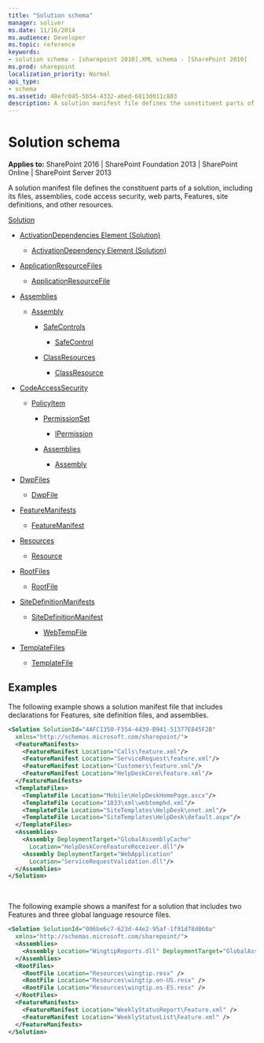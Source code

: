 ```yaml
---
title: "Solution schema"
manager: soliver
ms.date: 11/16/2014
ms.audience: Developer
ms.topic: reference
keywords:
- solution schema - [sharepoint 2010],XML schema - [SharePoint 2010]
ms.prod: sharepoint
localization_priority: Normal
api_type:
- schema
ms.assetid: 48efc045-5b54-4332-abed-6813d011c803
description: A solution manifest file defines the constituent parts of a solution, including its files, assemblies, code access security, web parts, Features, site definitions, and other resources.
---
```


# Solution schema

**Applies to:** SharePoint 2016 | SharePoint Foundation 2013 | SharePoint Online | SharePoint Server 2013
  
A solution manifest file defines the constituent parts of a solution, including its files, assemblies, code access security, web parts, Features, site definitions, and other resources.
  
[Solution](solution-element-solution.md) 
  
- [ActivationDependencies Element (Solution)](activationdependencies-element-solution.md)
  
  - [ActivationDependency Element (Solution)](activationdependency-element-solution.md)
  
- [ApplicationResourceFiles](applicationresourcefiles-element-solution.md)
  
  - [ApplicationResourceFile](applicationresourcefile-element-solution.md)
  
- [Assemblies](assemblies-element-solutionassemblies.md)
  
  - [Assembly](assembly-element-solutionassemblies.md)
  
    - [SafeControls](safecontrols-element-solution.md)
  
      - [SafeControl](safecontrol-element-solution.md)
  
    - [ClassResources](classresources-element-solution.md)
  
      - [ClassResource](classresource-element-solution.md)
  
- [CodeAccessSecurity](codeaccesssecurity-element-solution.md)
  
  - [PolicyItem](policyitem-element-solution.md)
  
    - [PermissionSet](permissionset-element-solution.md)
  
      - [IPermission](ipermission-element-solution.md)
  
    - [Assemblies](assemblies-element-solutioncodeaccesssecurity.md)
  
      - [Assembly](assembly-element-solutioncodeaccesssecurity.md)
  
- [DwpFiles](dwpfiles-element-solution.md)
  
  - [DwpFile](dwpfile-element-solution.md)
  
- [FeatureManifests](featuremanifests-element-solution.md)
  
  - [FeatureManifest](featuremanifest-element-solution.md)
  
- [Resources](resources-element-solution.md)
  
  - [Resource](resource-element-solution.md)
  
- [RootFiles](rootfiles-element-solution.md)
  
  - [RootFile](rootfile-element-solution.md)
  
- [SiteDefinitionManifests](sitedefinitionmanifests-element-solution.md)
  
  - [SiteDefinitionManifest](sitedefinitionmanifest-element-solution.md)
  
    - [WebTempFile](webtempfile-element-solution.md)
  
- [TemplateFiles](templatefiles-element-solution.md)
  
  - [TemplateFile](templatefile-element-solution.md)
  
## Examples

The following example shows a solution manifest file that includes declarations for Features, site definition files, and assemblies.
  
```XML
<Solution SolutionId="4AFC1350-F354-4439-B941-51377E845F2B" 
  xmlns="http://schemas.microsoft.com/sharepoint/">
  <FeatureManifests>
    <FeatureManifest Location="Calls\feature.xml"/>
    <FeatureManifest Location="ServiceRequest\feature.xml"/>
    <FeatureManifest Location="Customers\feature.xml"/>
    <FeatureManifest Location="HelpDeskCore\feature.xml"/>
  </FeatureManifests>
  <TemplateFiles>
    <TemplateFile Location="Mobile\HelpDeskHomePage.ascx"/>
    <TemplateFile Location="1033\xml\webtemphd.xml"/>
    <TemplateFile Location="SiteTemplates\HelpDesk\onet.xml"/>
    <TemplateFile Location="SiteTemplates\HelpDesk\default.aspx"/>
  </TemplateFiles>
  <Assemblies>
    <Assembly DeploymentTarget="GlobalAssemblyCache"
      Location="HelpDeskCoreFeatureReceiver.dll"/>
    <Assembly DeploymentTarget="WebApplication"
      Location="ServiceRequestValidation.dll"/>
  </Assemblies>
</Solution>
```

<br/>

The following example shows a manifest for a solution that includes two Features and three global language resource files.
  
```XML
<Solution SolutionId="006be6c7-623d-44e2-95af-1f91d78d060a"
  xmlns="http://schemas.microsoft.com/sharepoint/">
  <Assemblies>
    <Assembly Location="WingtipReports.dll" DeploymentTarget="GlobalAssemblyCache" />
  </Assemblies>
  <RootFiles>
    <RootFile Location="Resources\wingtip.resx" />
    <RootFile Location="Resources\wingtip.en-US.resx" />
    <RootFile Location="Resources\wingtip.es-ES.resx" />
  </RootFiles>
  <FeatureManifests>
    <FeatureManifest Location="WeeklyStatusReport\Feature.xml" />
    <FeatureManifest Location="WeeklyStatusList\Feature.xml" />
  </FeatureManifests>
</Solution>
```


